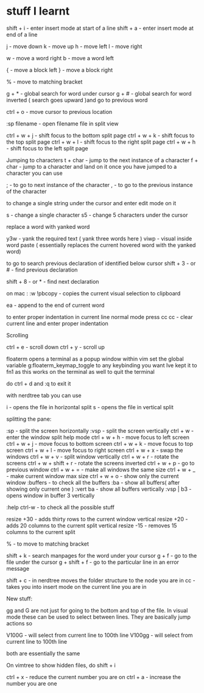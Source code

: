 

# stuff I learnt

shift + i - enter insert mode at start of a line
shift + a - enter insert mode at end of a line

j - move down
k - move up
h - move left
l - move right

w - move a word right
b - move a word left

{ - move a block left
} - move a block right

% - move to matching bracket

g + *             - global search for word under cursor
g + #             - global search for word inverted ( search goes upward )and go to previous word


ctrl + o          - move cursor to previous location

:sp filename - open filename file in split view

ctrl + w + j - shift focus to the bottom split page
ctrl + w + k - shift focus to the top split page
ctrl + w + l - shift focus to the right split page
ctrl + w + h - shift focus to the left split page


Jumping to characters
t + char - jump to the next instance of a character
f + char - jump to a character and land on it
once you have jumped to a character you can use 

; - to go to next instance of the character
, - to go to the previous instance of the character

to change a single string under the cursor and enter edit mode on it

s - change a single character
s5 - change 5 characters under the cursor

replace a word with yanked word

y3w - yank the required text ( yank three words here )
viwp - visual inside word paste ( essentially replaces the current hovered word with the yanked word)

to go to search previous declaration of identified below cursor
shift + 3 - or # - find previous declaration

shift + 8 - or * - find next declaration

on mac :
:w !pbcopy - copies the current visual selection to clipboard


ea - append to the end of current word

to enter proper indentation in current line normal mode press cc
cc - clear current line and enter proper indentation



Scrolling


ctrl + e - scroll down
ctrl + y - scroll up 

floaterm opens a terminal as a popup window within vim set the global variable g:floaterm_keymap_toggle to any keybinding you want Ive kept it to fn1 as this works on the terminal as well to quit the terminal 

do ctrl + d and :q to exit it 


with nerdtree tab  you can use 

i                     - opens the file in horizontal split
s                     - opens the file in vertical split

splitting the pane:

:sp                   - split the screen horizontally
:vsp                  - split the screen vertically
ctrl + w              - enter the window split help mode
ctrl + w + h          - move focus to left screen
ctrl + w + j          - move focus to bottom screen
ctrl + w + k          - move focus to top screen
ctrl + w + l          - move focus to right screen
ctrl + w + x          - swap the windows
ctrl + w + v          - split window vertically
ctrl + w + r          - rotate the screens
ctrl + w + shift + r  - rotate the screens inverted
ctrl + w + p          - go to previous window
ctrl + w + =          - make all windows the same size
ctrl + w + _          - make current window max size 
ctrl + w + o          - show only the current window
:buffers              - to check all the buffers
:ba                   - show all buffers( after showing only current one )
:vert ba              - show all buffers vertically
:vsp | b3             - opens window in buffer 3 vertically

:help ctrl-w          - to check all the possible stuff


resize +30            - adds thirty rows to the current window
vertical resize +20   - adds 20 columns to the current split
vertical resize -15   - removes 15 columns to the current split




%                     - to move to matching bracket


shift + k - search manpages for the word under your cursor
g + f - go to the file under the cursor
g + shift + f - go to the particular line in an error message


shift + c - in nerdtree moves the folder structure to the node you are in 
cc - takes you into insert mode on the current line you are in



New stuff:


gg and G are not just for going to the bottom and top of the file. In visual mode these can be used to select between lines. They are basically jump actions
so 

V100G - will select from current line to 100th line
V100gg - will select from current line to 100th line

both are essentially the same



On vimtree to show hidden files, do 
shift + i


ctrl + x             - reduce the current number you are on
ctrl + a             - increase the number you are one

